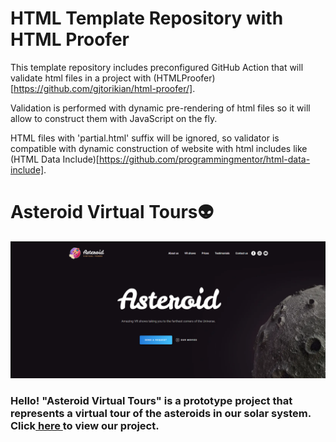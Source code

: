# HTML Template Repository with HTML Proofer

This template repository includes preconfigured GitHub Action that will validate html files in a project with (HTMLProofer)[https://github.com/gjtorikian/html-proofer/].

Validation is performed with dynamic pre-rendering of html files so it will allow to construct them with JavaScript on the fly.

HTML files with 'partial.html' suffix will be ignored, so validator is compatible with dynamic construction of website with html includes like (HTML Data Include)[https://github.com/programmingmentor/html-data-include].




<h1>
Asteroid Virtual Tours&#128125;
</h1>
<a href="https://a5y62.weblium.site"><img src=img/project_preview.png></a>
<h3>
Hello! "Asteroid Virtual Tours" is a prototype project that represents a virtual tour of the asteroids in our solar system.
Click<a href="https://koldovsky.github.io/1009-team-03/"> here </a>to view our project.
</h3>